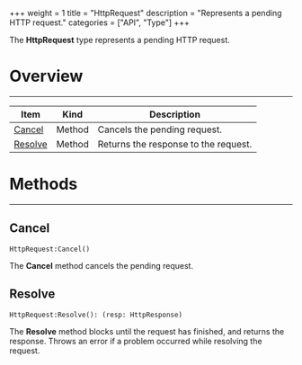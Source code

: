 +++
weight = 1
title = "HttpRequest"
description = "Represents a pending HTTP request."
categories = ["API", "Type"]
+++

The **HttpRequest** type represents a pending HTTP request.

# Overview

----

<div class="api-list one two">

| Item | Kind | Description |
| --- | --- | --- |
| [Cancel](#cancel) | Method | Cancels the pending request. |
| [Resolve](#resolve) | Method | Returns the response to the request. |

</div>

# Methods

----

## Cancel

 `HttpRequest:Cancel()`

The **Cancel** method cancels the pending request.

## Resolve

 `HttpRequest:Resolve(): (resp: HttpResponse)`

The **Resolve** method blocks until the request has finished, and returns
the response. Throws an error if a problem occurred while resolving the
request.